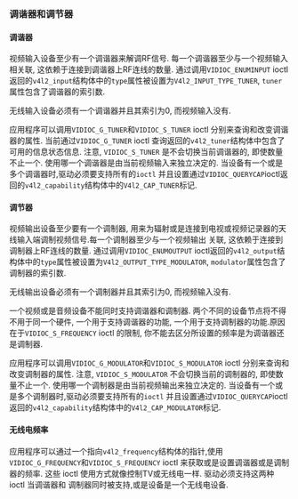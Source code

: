 ### 调谐器和调节器
#### 调谐器
视频输入设备至少有一个调谐器来解调RF信号. 每一个调谐器至少与一个视频输入相关联, 这依赖于连接到调谐器上RF连线的数量.
通过调用`VIDIOC_ENUMINPUT` ioctl 返回的`v4l2_input`结构体中的`type`属性被设置为`V4l2_INPUT_TYPE_TUNER`,
`tuner`属性包含了调谐器的索引数.

无线输入设备必须有一个调谐器并且其索引为0, 而视频输入没有.

应用程序可以调用`VIDIOC_G_TUNER`和`VIDIOC_S_TUNER` ioctl 分别来查询和改变调谐器的属性. 当前通过`VIDIOC_G_TUNER`
ioctl 查询返回的`v4l2_tuner`结构体中包含了可用的信息状态信息. 注意, `VIDIOC_S_TUNER` 是不会切换当前调谐器的,
即使数量不止一个. 使用哪一个调谐器是由当前视频输入来独立决定的. 当设备有一个或是多个调谐器时,驱动必须要支持所有的`ioctl`
并且设置通过`VIDIOC_QUERYCAP`ioctl返回的`v4l2_capability`结构体中的`V4l2_CAP_TUNER`标记.

#### 调节器

视频输出设备至少要有一个调制器, 用来为辐射或是连接到电视或视频记录器的天线输入端调制视频信号.每一个调制器至少与一个视频输出
关联, 这依赖于连接到调制器上RF连线的数量. 通过调用`VIDIOC_ENUMOUTPUT` ioctl返回的`v4l2_output`结构体中的`type`属性被设置为`V4l2_OUTPUT_TYPE_MODULATOR`,
`modulator`属性包含了调制器的索引数.

无线输出设备必须有一个调制器并且其索引为0, 而视频输入没有.

一个视频或是音频设备不能同时支持调谐器和调制器. 两个不同的设备节点将不得不用于同一个硬件, 一个用于支持调谐器的功能,
一个用于支持调制器的功能.原因在于`VIDIOC_S_FREQUENCY` ioctl 的限制, 你不能去区分所设置的频率是为调谐器还是调制器.

应用程序可以调用`VIDIOC_G_MODULATOR`和`VIDIOC_S_MODULATOR` ioctl 分别来查询和改变调制器的属性.
注意, `VIDIOC_S_MODULATOR` 不会切换当前的调制器的, 即使数量不止一个. 使用哪一个调制器是由当前视频输出来独立决定的. 当设备有一个或是多个调制器时,驱动必须要支持所有的`ioctl`
并且设置通过`VIDIOC_QUERYCAP`ioctl返回的`v4l2_capability`结构体中的`V4l2_CAP_MODULATOR`标记.

#### 无线电频率

应用程序可以通过一个指向`v4l2_frequency`结构体的指针,使用`VIDIOC_G_FREQUENCY`和`VIDIOC_S_FREQUENCY` ioctl
来获取或是设置调谐器或是调制器的频率. 这些 ioctl 使用方式就像控制TV或无线电一样. 驱动必须支持这两种ioctl 当调谐器和
调制器同时被支持,或是设备是一个无线电设备.
